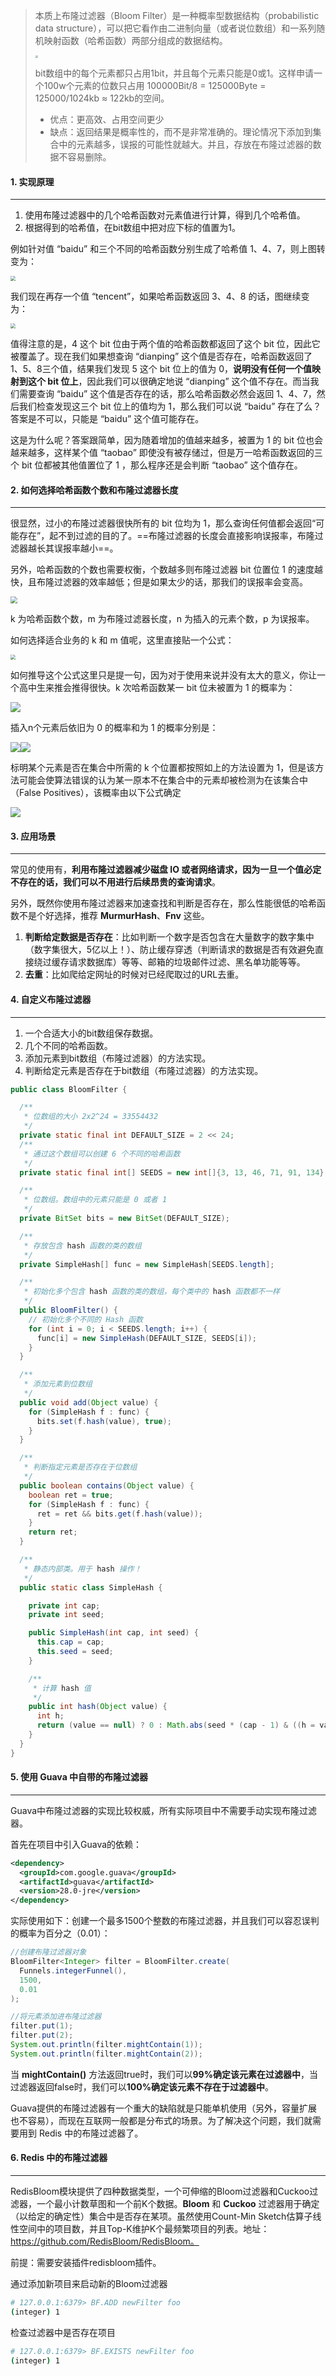 >本质上布隆过滤器（Bloom Filter）是一种概率型数据结构（probabilistic data structure），可以把它看作由二进制向量（或者说位数组）和一系列随机映射函数（哈希函数）两部分组成的数据结构。
>
><img src="https://tva1.sinaimg.cn/large/e6c9d24egy1h09clfbpn9j21z40dodh2.jpg" style="zoom: 25%;" />
>
>bit数组中的每个元素都只占用1bit，并且每个元素只能是0或1。这样申请一个100w个元素的位数只占用 100000Bit/8 = 125000Byte = 125000/1024kb ≈ 122kb的空间。
>
>- 优点：更高效、占用空间更少
>- 缺点：返回结果是概率性的，而不是非常准确的。理论情况下添加到集合中的元素越多，误报的可能性就越大。并且，存放在布隆过滤器的数据不容易删除。

#### 1. 实现原理

---

1. 使用布隆过滤器中的几个哈希函数对元素值进行计算，得到几个哈希值。
2. 根据得到的哈希值，在bit数组中把对应下标的值置为1。

例如针对值 “baidu” 和三个不同的哈希函数分别生成了哈希值 1、4、7，则上图转变为：

<img src="https://tva1.sinaimg.cn/large/e6c9d24egy1h095n5kju1j20t30e2dgc.jpg" style="zoom: 50%;" />

我们现在再存一个值 “tencent”，如果哈希函数返回 3、4、8 的话，图继续变为：

<img src="https://tva1.sinaimg.cn/large/e6c9d24egy1h095nh59gwj20tc0f5mxr.jpg" style="zoom: 50%;" />

值得注意的是，4 这个 bit 位由于两个值的哈希函数都返回了这个 bit 位，因此它被覆盖了。现在我们如果想查询 “dianping” 这个值是否存在，哈希函数返回了 1、5、8三个值，结果我们发现 5 这个 bit 位上的值为 0，**说明没有任何一个值映射到这个 bit 位上**，因此我们可以很确定地说 “dianping” 这个值不存在。而当我们需要查询 “baidu” 这个值是否存在的话，那么哈希函数必然会返回 1、4、7，然后我们检查发现这三个 bit 位上的值均为 1，那么我们可以说 “baidu” 存在了么？答案是不可以，只能是 “baidu” 这个值可能存在。

这是为什么呢？答案跟简单，因为随着增加的值越来越多，被置为 1 的 bit 位也会越来越多，这样某个值 “taobao” 即使没有被存储过，但是万一哈希函数返回的三个 bit 位都被其他值置位了 1 ，那么程序还是会判断 “taobao” 这个值存在。



#### 2. 如何选择哈希函数个数和布隆过滤器长度

---

很显然，过小的布隆过滤器很快所有的 bit 位均为 1，那么查询任何值都会返回“可能存在”，起不到过滤的目的了。==布隆过滤器的长度会直接影响误报率，布隆过滤器越长其误报率越小==。

另外，哈希函数的个数也需要权衡，个数越多则布隆过滤器 bit 位置位 1 的速度越快，且布隆过滤器的效率越低；但是如果太少的话，那我们的误报率会变高。

<img src="https://tva1.sinaimg.cn/large/e6c9d24egy1h097gy4kv7j20m80cowen.jpg" style="zoom:67%;" />

k 为哈希函数个数，m 为布隆过滤器长度，n 为插入的元素个数，p 为误报率。

如何选择适合业务的 k 和 m 值呢，这里直接贴一个公式：

<img src="https://tva1.sinaimg.cn/large/e6c9d24egy1h097lw24iwj209p07s0sk.jpg" style="zoom: 50%;" />

如何推导这个公式这里只是提一句，因为对于使用来说并没有太大的意义，你让一个高中生来推会推得很快。k 次哈希函数某一 bit 位未被置为 1 的概率为：

![](https://tva1.sinaimg.cn/large/e6c9d24egy1h097maqj2vj20260150mv.jpg)

插入n个元素后依旧为 0 的概率和为 1 的概率分别是：

![](https://tva1.sinaimg.cn/large/e6c9d24egy1h097nukd8aj202r01h0sh.jpg)![](https://tva1.sinaimg.cn/large/e6c9d24egy1h097n0d1bjj203n01h3y9.jpg)

标明某个元素是否在集合中所需的 k 个位置都按照如上的方法设置为 1，但是该方法可能会使算法错误的认为某一原本不在集合中的元素却被检测为在该集合中（False Positives），该概率由以下公式确定

![](https://tva1.sinaimg.cn/large/e6c9d24egy1h097odipaaj208f01sa9u.jpg)



#### 3. 应用场景

---

常见的使用有，**利用布隆过滤器减少磁盘 IO 或者网络请求，因为一旦一个值必定不存在的话，我们可以不用进行后续昂贵的查询请求**。

另外，既然你使用布隆过滤器来加速查找和判断是否存在，那么性能很低的哈希函数不是个好选择，推荐 **MurmurHash**、**Fnv** 这些。

1. **判断给定数据是否存在**：比如判断一个数字是否包含在大量数字的数字集中（数字集很大，5亿以上！）、防止缓存穿透（判断请求的数据是否有效避免直接绕过缓存请求数据库）等等、邮箱的垃圾邮件过滤、黑名单功能等等。
2. **去重**：比如爬给定网址的时候对已经爬取过的URL去重。



#### 4. 自定义布隆过滤器

---

1. 一个合适大小的bit数组保存数据。
2. 几个不同的哈希函数。
3. 添加元素到bit数组（布隆过滤器）的方法实现。
4. 判断给定元素是否存在于bit数组（布隆过滤器）的方法实现。

```java
public class BloomFilter {

  /**
   * 位数组的大小 2x2^24 = 33554432
   */
  private static final int DEFAULT_SIZE = 2 << 24;
  /**
   * 通过这个数组可以创建 6 个不同的哈希函数
   */
  private static final int[] SEEDS = new int[]{3, 13, 46, 71, 91, 134};

  /**
   * 位数组。数组中的元素只能是 0 或者 1
   */
  private BitSet bits = new BitSet(DEFAULT_SIZE);

  /**
   * 存放包含 hash 函数的类的数组
   */
  private SimpleHash[] func = new SimpleHash[SEEDS.length];

  /**
   * 初始化多个包含 hash 函数的类的数组，每个类中的 hash 函数都不一样
   */
  public BloomFilter() {
    // 初始化多个不同的 Hash 函数
    for (int i = 0; i < SEEDS.length; i++) {
      func[i] = new SimpleHash(DEFAULT_SIZE, SEEDS[i]);
    }
  }

  /**
   * 添加元素到位数组
   */
  public void add(Object value) {
    for (SimpleHash f : func) {
      bits.set(f.hash(value), true);
    }
  }

  /**
   * 判断指定元素是否存在于位数组
   */
  public boolean contains(Object value) {
    boolean ret = true;
    for (SimpleHash f : func) {
      ret = ret && bits.get(f.hash(value));
    }
    return ret;
  }

  /**
   * 静态内部类。用于 hash 操作！
   */
  public static class SimpleHash {

    private int cap;
    private int seed;

    public SimpleHash(int cap, int seed) {
      this.cap = cap;
      this.seed = seed;
    }

    /**
     * 计算 hash 值
     */
    public int hash(Object value) {
      int h;
      return (value == null) ? 0 : Math.abs(seed * (cap - 1) & ((h = value.hashCode()) ^ (h >>> 16)));
    }
  }
}
```



#### 5. 使用 Guava 中自带的布隆过滤器

---

Guava中布隆过滤器的实现比较权威，所有实际项目中不需要手动实现布隆过滤器。

首先在项目中引入Guava的依赖：

```xml
<dependency>
  <groupId>com.google.guava</groupId>
  <artifactId>guava</artifactId>
  <version>28.0-jre</version>
</dependency>
```

实际使用如下：创建一个最多1500个整数的布隆过滤器，并且我们可以容忍误判的概率为百分之（0.01）：

```java
//创建布隆过滤器对象
BloomFilter<Integer> filter = BloomFilter.create(
  Funnels.integerFunnel(),
  1500,
  0.01
);

//将元素添加进布隆过滤器
filter.put(1);
filter.put(2);
System.out.println(filter.mightContain(1));
System.out.println(filter.mightContain(2));
```

当 **mightContain()** 方法返回true时，我们可以**99%确定该元素在过滤器中**，当过滤器返回false时，我们可以**100%确定该元素不存在于过滤器中**。

Guava提供的布隆过滤器有一个重大的缺陷就是只能单机使用（另外，容量扩展也不容易），而现在互联网一般都是分布式的场景。为了解决这个问题，我们就需要用到 Redis 中的布隆过滤器了。

#### 6. Redis 中的布隆过滤器

---

RedisBloom模块提供了四种数据类型，一个可伸缩的Bloom过滤器和Cuckoo过滤器，一个最小计数草图和一个前K个数据。**Bloom** 和 **Cuckoo** 过滤器用于确定（以给定的确定性）集合中是否存在某项。虽然使用Count-Min Sketch估算子线性空间中的项目数，并且Top-K维护K个最频繁项目的列表。地址：https://github.com/RedisBloom/RedisBloom。

前提：需要安装插件redisbloom插件。

通过添加新项目来启动新的Bloom过滤器

```sh
# 127.0.0.1:6379> BF.ADD newFilter foo
(integer) 1
```

检查过滤器中是否存在项目

```sh
# 127.0.0.1:6379> BF.EXISTS newFilter foo
(integer) 1
```
